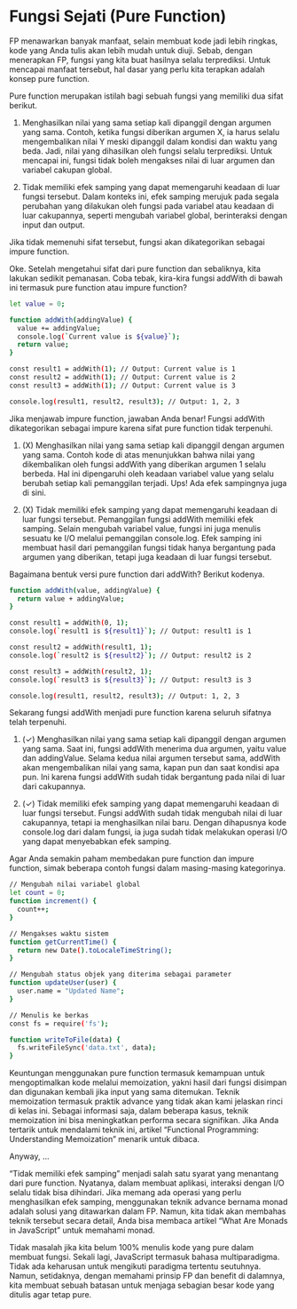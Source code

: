 # Fungsi Sejati (Pure Function)

FP menawarkan banyak manfaat, selain membuat kode jadi lebih ringkas, kode yang Anda tulis akan lebih mudah untuk diuji. Sebab, dengan menerapkan FP, fungsi yang kita buat hasilnya selalu terprediksi. Untuk mencapai manfaat tersebut, hal dasar yang perlu kita terapkan adalah konsep pure function.

Pure function merupakan istilah bagi sebuah fungsi yang memiliki dua sifat berikut.

1. Menghasilkan nilai yang sama setiap kali dipanggil dengan argumen yang sama.
   Contoh, ketika fungsi diberikan argumen X, ia harus selalu mengembalikan nilai Y meski dipanggil dalam kondisi dan waktu yang beda. Jadi, nilai yang dihasilkan oleh fungsi selalu terprediksi. Untuk mencapai ini, fungsi tidak boleh mengakses nilai di luar argumen dan variabel cakupan global.

2. Tidak memiliki efek samping yang dapat memengaruhi keadaan di luar fungsi tersebut.
   Dalam konteks ini, efek samping merujuk pada segala perubahan yang dilakukan oleh fungsi pada variabel atau keadaan di luar cakupannya, seperti mengubah variabel global, berinteraksi dengan input dan output.

Jika tidak memenuhi sifat tersebut, fungsi akan dikategorikan sebagai impure function.

Oke. Setelah mengetahui sifat dari pure function dan sebaliknya, kita lakukan sedikit pemanasan. Coba tebak, kira-kira fungsi addWith di bawah ini termasuk pure function atau impure function?

```bash
let value = 0;

function addWith(addingValue) {
  value += addingValue;
  console.log(`Current value is ${value}`);
  return value;
}

const result1 = addWith(1); // Output: Current value is 1
const result2 = addWith(1); // Output: Current value is 2
const result3 = addWith(1); // Output: Current value is 3

console.log(result1, result2, result3); // Output: 1, 2, 3
```

Jika menjawab impure function, jawaban Anda benar! Fungsi addWith dikategorikan sebagai impure karena sifat pure function tidak terpenuhi.

1. (X) Menghasilkan nilai yang sama setiap kali dipanggil dengan argumen yang sama.
   Contoh kode di atas menunjukkan bahwa nilai yang dikembalikan oleh fungsi addWith yang diberikan argumen 1 selalu berbeda. Hal ini dipengaruhi oleh keadaan variabel value yang selalu berubah setiap kali pemanggilan terjadi. Ups! Ada efek sampingnya juga di sini.

2. (X) Tidak memiliki efek samping yang dapat memengaruhi keadaan di luar fungsi tersebut.
   Pemanggilan fungsi addWith memiliki efek samping. Selain mengubah variabel value, fungsi ini juga menulis sesuatu ke I/O melalui pemanggilan console.log. Efek samping ini membuat hasil dari pemanggilan fungsi tidak hanya bergantung pada argumen yang diberikan, tetapi juga keadaan di luar fungsi tersebut.

Bagaimana bentuk versi pure function dari addWith? Berikut kodenya.

```bash
function addWith(value, addingValue) {
  return value + addingValue;
}

const result1 = addWith(0, 1);
console.log(`result1 is ${result1}`); // Output: result1 is 1

const result2 = addWith(result1, 1);
console.log(`result2 is ${result2}`); // Output: result2 is 2

const result3 = addWith(result2, 1);
console.log(`result3 is ${result3}`); // Output: result3 is 3

console.log(result1, result2, result3); // Output: 1, 2, 3
```

Sekarang fungsi addWith menjadi pure function karena seluruh sifatnya telah terpenuhi.

1. (✓) Menghasilkan nilai yang sama setiap kali dipanggil dengan argumen yang sama.
   Saat ini, fungsi addWith menerima dua argumen, yaitu value dan addingValue. Selama kedua nilai argumen tersebut sama, addWith akan mengembalikan nilai yang sama, kapan pun dan saat kondisi apa pun. Ini karena fungsi addWith sudah tidak bergantung pada nilai di luar dari cakupannya.

2. (✓) Tidak memiliki efek samping yang dapat memengaruhi keadaan di luar fungsi tersebut.
   Fungsi addWith sudah tidak mengubah nilai di luar cakupannya, tetapi ia menghasilkan nilai baru. Dengan dihapusnya kode console.log dari dalam fungsi, ia juga sudah tidak melakukan operasi I/O yang dapat menyebabkan efek samping.

Agar Anda semakin paham membedakan pure function dan impure function, simak beberapa contoh fungsi dalam masing-masing kategorinya.

```bash
// Mengubah nilai variabel global
let count = 0;
function increment() {
  count++;
}

// Mengakses waktu sistem
function getCurrentTime() {
  return new Date().toLocaleTimeString();
}

// Mengubah status objek yang diterima sebagai parameter
function updateUser(user) {
  user.name = "Updated Name";
}

// Menulis ke berkas
const fs = require('fs');

function writeToFile(data) {
  fs.writeFileSync('data.txt', data);
}
```

Keuntungan menggunakan pure function termasuk kemampuan untuk mengoptimalkan kode melalui memoization, yakni hasil dari fungsi disimpan dan digunakan kembali jika input yang sama ditemukan. Teknik memoization termasuk praktik advance yang tidak akan kami jelaskan rinci di kelas ini. Sebagai informasi saja, dalam beberapa kasus, teknik memoization ini bisa meningkatkan performa secara signifikan. Jika Anda tertarik untuk mendalami teknik ini, artikel “Functional Programming: Understanding Memoization” menarik untuk dibaca.

Anyway, …

“Tidak memiliki efek samping” menjadi salah satu syarat yang menantang dari pure function. Nyatanya, dalam membuat aplikasi, interaksi dengan I/O selalu tidak bisa dihindari. Jika memang ada operasi yang perlu menghasilkan efek samping, menggunakan teknik advance bernama monad adalah solusi yang ditawarkan dalam FP. Namun, kita tidak akan membahas teknik tersebut secara detail, Anda bisa membaca artikel “What Are Monads in JavaScript” untuk memahami monad.

Tidak masalah jika kita belum 100% menulis kode yang pure dalam membuat fungsi. Sekali lagi, JavaScript termasuk bahasa multiparadigma. Tidak ada keharusan untuk mengikuti paradigma tertentu seutuhnya. Namun, setidaknya, dengan memahami prinsip FP dan benefit di dalamnya, kita membuat sebuah batasan untuk menjaga sebagian besar kode yang ditulis agar tetap pure.
